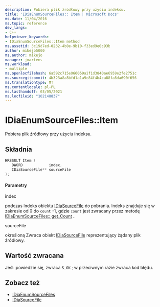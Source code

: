 ```yaml
---
description: Pobiera plik źródłowy przy użyciu indeksu.
title: 'IDiaEnumSourceFiles:: Item | Microsoft Docs'
ms.date: 11/04/2016
ms.topic: reference
dev_langs:
- C++
helpviewer_keywords:
- IDiaEnumSourceFiles::Item method
ms.assetid: 3c19d7ed-0232-4b0e-9b10-f33ed9e0c93b
author: mikejo5000
ms.author: mikejo
manager: jmartens
ms.workload:
- multiple
ms.openlocfilehash: 6a592c715e066059a2f1d3840ae6959e2fe2751c
ms.sourcegitcommit: 4b323a8a8bfd1a1a9e84f4b4ca88fa8da690f656
ms.translationtype: MT
ms.contentlocale: pl-PL
ms.lasthandoff: 03/05/2021
ms.locfileid: "102148837"
---
```

# <a name="idiaenumsourcefilesitem"></a>IDiaEnumSourceFiles::Item
Pobiera plik źródłowy przy użyciu indeksu.

## <a name="syntax"></a>Składnia

```C++
HRESULT Item ( 
   DWORD            index,
   IDiaSourceFile** sourceFile
);
```

#### <a name="parameters"></a>Parametry
 index

podczas Indeks obiektu [IDiaSourceFile](../../debugger/debug-interface-access/idiasourcefile.md) do pobrania. Indeks znajduje się w zakresie od 0 do `count` -1, gdzie `count` jest zwracany przez metodę [IDiaEnumSourceFiles:: get_Count](../../debugger/debug-interface-access/idiaenumsourcefiles-get-count.md) .

 sourceFile

określoną Zwraca obiekt [IDiaSourceFile](../../debugger/debug-interface-access/idiasourcefile.md) reprezentujący żądany plik źródłowy.

## <a name="return-value"></a>Wartość zwracana
 Jeśli powiedzie się, zwraca `S_OK` ; w przeciwnym razie zwraca kod błędu.

## <a name="see-also"></a>Zobacz też
- [IDiaEnumSourceFiles](../../debugger/debug-interface-access/idiaenumsourcefiles.md)
- [IDiaSourceFile](../../debugger/debug-interface-access/idiasourcefile.md)

